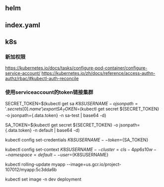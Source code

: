 ## helm
## index.yaml

## k8s
### 新加权限
https://kubernetes.io/docs/tasks/configure-pod-container/configure-service-account/
https://kubernetes.io/zh/docs/reference/access-authn-authz/rbac/#kubectl-auth-reconcile
### 使用serviceaccount的token链接集群
SECRET_TOKEN=$(kubectl get sa ${K8SUSERNAME} -o jsonpath='{.secrets[0].name}')
export SA_TOKEN=$(kubectl get secret ${SECRET_TOKEN} -o jsonpath={.data.token} -n sa-test | base64 -d)

SA_TOKEN=$(kubectl get secret ${SECRET_TOKEN} -o jsonpath={.data.token} -n default | base64 -d)


kubectl config set-credentials ${K8SUSERNAME} --token=${SA_TOKEN}


kubectl config set-context ${K8SUSERNAME} --cluster=cls-4pp6s10w--namespace=default --user=${K8SUSERNAME}



kubectl rolling-update myapp --image=us.gcr.io/project-107012/myapp:5c3dda6b

kubectl set image -n dev deployment

